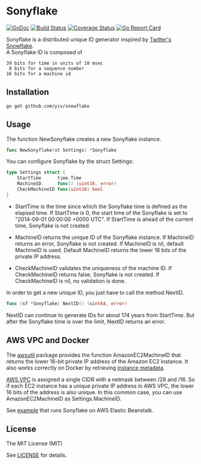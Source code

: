 Sonyflake
=========

[![GoDoc](https://godoc.org/github.com/yiv/snowflake?status.svg)](http://godoc.org/github.com/yiv/snowflake)
[![Build Status](https://travis-ci.org/sony/sonyflake.svg?branch=master)](https://travis-ci.org/sony/sonyflake)
[![Coverage Status](https://coveralls.io/repos/sony/sonyflake/badge.svg?branch=master&service=github)](https://coveralls.io/github/sony/sonyflake?branch=master)
[![Go Report Card](https://goreportcard.com/badge/github.com/yiv/snowflake)](https://goreportcard.com/report/github.com/yiv/snowflake)

Sonyflake is a distributed unique ID generator inspired by [Twitter's Snowflake](https://blog.twitter.com/2010/announcing-snowflake).  
A Sonyflake ID is composed of

    39 bits for time in units of 10 msec
     8 bits for a sequence number
    16 bits for a machine id

Installation
------------

```
go get github.com/yiv/snowflake
```

Usage
-----

The function NewSonyflake creates a new Sonyflake instance.

```go
func NewSonyflake(st Settings) *Sonyflake
```

You can configure Sonyflake by the struct Settings:

```go
type Settings struct {
	StartTime      time.Time
	MachineID      func() (uint16, error)
	CheckMachineID func(uint16) bool
}
```

- StartTime is the time since which the Sonyflake time is defined as the elapsed time.
  If StartTime is 0, the start time of the Sonyflake is set to "2014-09-01 00:00:00 +0000 UTC".
  If StartTime is ahead of the current time, Sonyflake is not created.

- MachineID returns the unique ID of the Sonyflake instance.
  If MachineID returns an error, Sonyflake is not created.
  If MachineID is nil, default MachineID is used.
  Default MachineID returns the lower 16 bits of the private IP address.

- CheckMachineID validates the uniqueness of the machine ID.
  If CheckMachineID returns false, Sonyflake is not created.
  If CheckMachineID is nil, no validation is done.

In order to get a new unique ID, you just have to call the method NextID.

```go
func (sf *Sonyflake) NextID() (uint64, error)
```

NextID can continue to generate IDs for about 174 years from StartTime.
But after the Sonyflake time is over the limit, NextID returns an error.

AWS VPC and Docker
------------------

The [awsutil](https://github.com/yiv/snowflake/blob/master/awsutil) package provides
the function AmazonEC2MachineID that returns the lower 16-bit private IP address of the Amazon EC2 instance.
It also works correctly on Docker
by retrieving [instance metadata](http://docs.aws.amazon.com/en_us/AWSEC2/latest/UserGuide/ec2-instance-metadata.html).

[AWS VPC](http://docs.aws.amazon.com/en_us/AmazonVPC/latest/UserGuide/VPC_Subnets.html)
is assigned a single CIDR with a netmask between /28 and /16.
So if each EC2 instance has a unique private IP address in AWS VPC,
the lower 16 bits of the address is also unique.
In this common case, you can use AmazonEC2MachineID as Settings.MachineID.

See [example](https://github.com/yiv/snowflake/blob/master/example) that runs Sonyflake on AWS Elastic Beanstalk.

License
-------

The MIT License (MIT)

See [LICENSE](https://github.com/yiv/snowflake/blob/master/LICENSE) for details.

